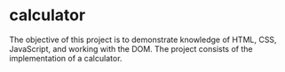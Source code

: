 # calculator

The objective of this project is to demonstrate knowledge of HTML, CSS, JavaScript, and working with the DOM. The project consists of the implementation of a calculator.